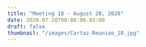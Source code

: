```yaml
---
title: "Meeting 18 - August 28, 2020"
date: 2020-07-28T00:00:00-03:00
draft: false
thumbnail: "/images/Cartaz-Reuniao_18.jpg"
---
```

